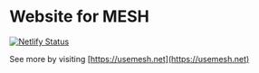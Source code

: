 # Website for MESH

[![Netlify Status](https://api.netlify.com/api/v1/badges/5dd4158f-10ba-4618-96a6-99b6c4b76f56/deploy-status)](https://app.netlify.com/sites/usemesh/deploys)

See more by visiting [https://usemesh.net](https://usemesh.net)
